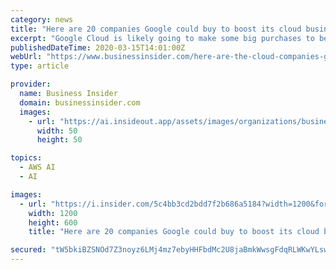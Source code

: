 ```yaml
---
category: news
title: "Here are 20 companies Google could buy to boost its cloud business against Amazon Web Services, according to experts"
excerpt: "Google Cloud is likely going to make some big purchases to better compete with Amazon — some of them more likely than others."
publishedDateTime: 2020-03-15T14:01:00Z
webUrl: "https://www.businessinsider.com/here-are-the-cloud-companies-google-could-buy-analysts-2020-3"
type: article

provider:
  name: Business Insider
  domain: businessinsider.com
  images:
    - url: "https://ai.insideout.app/assets/images/organizations/businessinsider.com-50x50.jpg"
      width: 50
      height: 50

topics:
  - AWS AI
  - AI

images:
  - url: "https://i.insider.com/5c4bb3cd2bdd7f2b686a5184?width=1200&format=jpeg"
    width: 1200
    height: 600
    title: "Here are 20 companies Google could buy to boost its cloud business against Amazon Web Services, according to experts"

secured: "tW5bkiBZSNOd7Z3noyz6LMj4mz7ebyHHFbdMc2U8jaBmkWwsgFdqRLWKwYLswpPq0FQPduM5SGDHDa9Xr+s+XtOcomiAg3o0ZnM7EQyc9P9NnRX5dA1A30U0bk7s6uYtWnQYw0kl0kIhXMGgMLPiBzVyu3D5GVtiBg6d+HOhm+hnjmMt+18dibA4xxPlJnl4Dl/U5IbAOP613+ZDssBDG+VdLpLbYNNmtlX/CQGkuuO0qIGCZ8+hPFtcBj7mhlBuim63Dpq25Ajkp9AMQHpsG/aMiIElhkk0NqjRl9hpVEImQGmTY9LfJVOgcU3OABcW;LIg2TwuNK5En+bfxbLH/Jg=="
---
```



